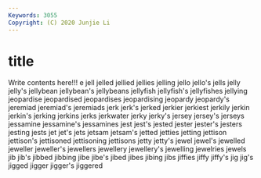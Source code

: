 ```yaml
---
Keywords: 3055
Copyright: (C) 2020 Junjie Li
---
```


# title

Write contents here!!!
e 
jell 
jelled 
jellied 
jellies 
jelling 
jello 
jello's 
jells 
jelly
jelly's 
jellybean 
jellybean's 
jellybeans 
jellyfish 
jellyfish's 
jellyfishes 
jellying 
jeopardise 
jeopardised
jeopardises 
jeopardising 
jeopardy 
jeopardy's 
jeremiad 
jeremiad's 
jeremiads 
jerk 
jerk's 
jerked
jerkier 
jerkiest 
jerkily 
jerkin 
jerkin's 
jerking 
jerkins 
jerks 
jerkwater 
jerky
jerky's 
jersey 
jersey's 
jerseys 
jessamine 
jessamine's 
jessamines 
jest 
jest's 
jested
jester 
jester's 
jesters 
jesting 
jests 
jet 
jet's 
jets 
jetsam 
jetsam's
jetted 
jetties 
jetting 
jettison 
jettison's 
jettisoned 
jettisoning 
jettisons 
jetty 
jetty's
jewel 
jewel's 
jewelled 
jeweller 
jeweller's 
jewellers 
jewellery 
jewellery's 
jewelling 
jewelries
jewels 
jib 
jib's 
jibbed 
jibbing 
jibe 
jibe's 
jibed 
jibes 
jibing
jibs 
jiffies 
jiffy 
jiffy's 
jig 
jig's 
jigged 
jigger 
jigger's 
jiggered
